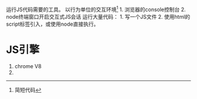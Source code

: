 运行JS代码需要的工具。
以行为单位的交互环境[^1]
	1. 浏览器的console控制台
	2. node终端窗口开启交互式JS会话
运行大量代码：
	1. 写一个JS文件
	2. 使用html的script标签引入，或使用node直接执行。
# JS引擎
1. chrome V8
2. 

[^1]: 简短代码